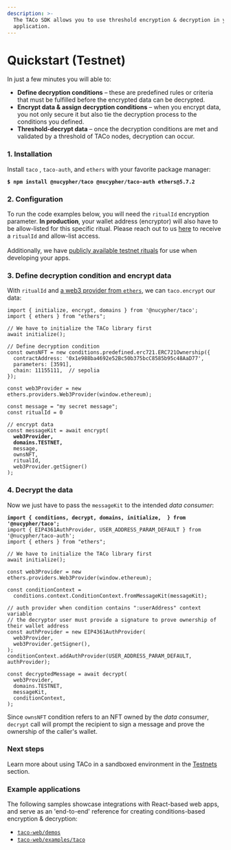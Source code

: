 ```yaml
---
description: >-
  The TACo SDK allows you to use threshold encryption & decryption in your
  application.
---
```


# Quickstart (Testnet)

In just a few minutes you will able to:

* **Define decryption conditions** – these are predefined rules or criteria that must be fulfilled before the encrypted data can be decrypted.
* **Encrypt data & assign decryption conditions** – when you encrypt data, you not only secure it but also tie the decryption process to the conditions you defined.
* **Threshold-decrypt data** – once the decryption conditions are met and validated by a threshold of TACo nodes, decryption can occur.

### 1. Installation

Install `taco` , `taco-auth`, and `ethers` with your favorite package manager:

<pre class="language-bash"><code class="lang-bash"><strong>$ npm install @nucypher/taco @nucypher/taco-auth ethers@5.7.2
</strong></code></pre>

### 2. Configuration

To run the code examples below, you will need the `ritualId` encryption parameter. **In production**, your wallet address (encryptor) will also have to be allow-listed for this specific ritual. Please reach out to us [here](https://discord.com/channels/866378471868727316/870383642751430666) to receive a  `ritualId` and allow-list access. \
\
Additionally, we have [publicly available testnet rituals](taco-integration/get-started-with-tac.md#testnet-configuration) for use when developing your apps.

### 3. Define decryption condition and encrypt data&#x20;

With `ritualId` and [a web3 provider from `ethers`](https://docs.ethers.org/v5/api/providers/#providers-getDefaultProvider), we can `taco.encrypt` our data:

<pre class="language-typescript"><code class="lang-typescript">import { initialize, encrypt, domains } from '@nucypher/taco';
import { ethers } from "ethers";

// We have to initialize the TACo library first
await initialize();

// Define decryption condition
const ownsNFT = new conditions.predefined.erc721.ERC721Ownership({
  contractAddress: '0x1e988ba4692e52Bc50b375bcC8585b95c48AaD77',
  parameters: [3591],
  chain: 11155111,  // sepolia
});

const web3Provider = new ethers.providers.Web3Provider(window.ethereum);

const message = "my secret message";
const ritualId = 0

// encrypt data
const messageKit = await encrypt(
<strong>  web3Provider,
</strong><strong>  domains.TESTNET,
</strong>  message,
  ownsNFT,
  ritualId,
  web3Provider.getSigner() 
);
</code></pre>

### 4. Decrypt the data

Now we just have to pass the `messageKit` to the intended _data consumer_:

<pre class="language-typescript"><code class="lang-typescript"><strong>import { conditions, decrypt, domains, initialize,  } from '@nucypher/taco';
</strong>import { EIP4361AuthProvider, USER_ADDRESS_PARAM_DEFAULT } from '@nucypher/taco-auth';
import { ethers } from "ethers";

// We have to initialize the TACo library first
await initialize();

const web3Provider = new ethers.providers.Web3Provider(window.ethereum); 

const conditionContext =
  conditions.context.ConditionContext.fromMessageKit(messageKit);
  
// auth provider when condition contains ":userAddress" context variable
// the decryptor user must provide a signature to prove ownership of their wallet address
const authProvider = new EIP4361AuthProvider(
  web3Provider,
  web3Provider.getSigner(),
);
conditionContext.addAuthProvider(USER_ADDRESS_PARAM_DEFAULT, authProvider);

const decryptedMessage = await decrypt(
  web3Provider,
  domains.TESTNET,
  messageKit,
  conditionContext,
);
</code></pre>

Since `ownsNFT` condition refers to an NFT owned by the _data consumer_, `decrypt` call will prompt the recipient to sign a message and prove the ownership of the caller's wallet.

### Next steps

Learn more about using TACo in a sandboxed environment in the [Testnets](taco-integration/get-started-with-tac.md) section.

### Example applications

The following samples showcase integrations with React-based web apps, and serve as an 'end-to-end' reference for creating conditions-based encryption & decryption:

* [`taco-web/demos`](https://github.com/nucypher/taco-web/tree/main/demos)
* [`taco-web/examples/taco`](https://github.com/nucypher/taco-web/tree/main/examples/taco)
